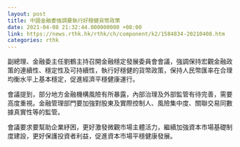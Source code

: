 ```yaml
---
layout: post
title: 中國金融委強調要執行好穩健貨幣政策
date: 2021-04-08 21:32:44.000000000 +08:00
link: https://news.rthk.hk/rthk/ch/component/k2/1584834-20210408.htm
categories: rthk
---
```


副總理、金融委主任劉鶴主持召開金融穩定發展委員會會議，強調保持宏觀金融政策的連續性、穩定性及可持續性，執行好穩健的貨幣政策，保持人民幣匯率在合理均衡水平上基本穩定，促進經濟平穩健康運行。

會議提到，部分地方金融機構風險有所暴露，內部治理及外部監管有待完善，需要高度重視。金融管理部門要加強對股東及實際控制人、風險集中度、關聯交易同數據真實性等的監管。

會議要求要幫助企業紓困，更好激發微觀市場主體活力，繼續加強資本市場基礎制度建設，更好保護投資者利益，促進資本市場平穩健康發展。
